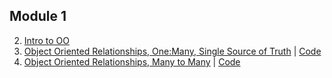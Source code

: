 ## Module 1
2. [Intro to OO](https://youtu.be/kxYG4xo7Lm8)
3. [Object Oriented Relationships, One:Many, Single Source of Truth](https://youtu.be/bGxs0_5_goE) | [Code](https://github.com/learn-co-students/web-121117/tree/master/03_oo_relations)
4. [Object Oriented Relationships, Many to Many](https://youtu.be/PC_QNVbT6To) | [Code](https://github.com/learn-co-students/web-121117/tree/master/04_more_relations_many)
